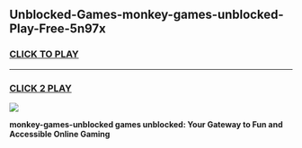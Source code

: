 
## Unblocked-Games-monkey-games-unblocked-Play-Free-5n97x
<h3>
<a href="https://premium76.site?title=monkey-games-unblocked&ref=18A">CLICK TO PLAY</a></h3>
<hr>

<h3>
<a href="https://premium76.site?title=monkey-games-unblocked&ref=18A">CLICK 2 PLAY</a>
  
</h3>

<a href="https://premium76.site?title=monkey-games-unblocked&ref=18A"><img src="https://clearcache.store/games.png"></a>


**monkey-games-unblocked games unblocked: Your Gateway to Fun and Accessible Online Gaming**
